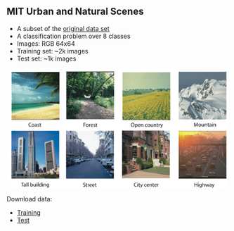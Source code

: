 ## MIT Urban and Natural Scenes

* A subset of the [original data set](http://cvcl.mit.edu/database.htm) 
* A classification problem over 8 classes
* Images: RGB 64x64
* Training set: ~2k images
* Test set: ~1k images

![CIFAR](figs/mit.png)

Download data:

* [Training](http://users.dsic.upv.es/~rparedes/DeepLearning/data/MIT/train64x64.bin)
* [Test](http://users.dsic.upv.es/~rparedes/DeepLearning/data/MIT/test64x64.bin)


